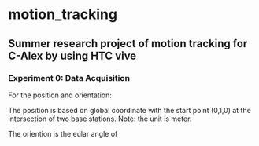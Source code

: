 # motion_tracking
## Summer research project of motion tracking for C-Alex by using HTC vive

### Experiment 0: Data Acquisition
For the position and orientation:

The position is based on global coordinate with the start point (0,1,0) at the intersection of two base stations. Note: the unit is meter.

The oriention is the eular angle of 
